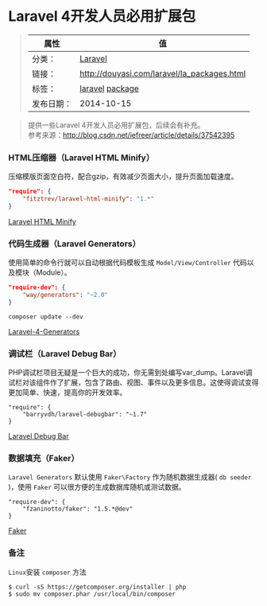 # Laravel 4开发人员必用扩展包

>|  属性  |  值  |
>| ----- | ----- |
>| 分类： | [Laravel](http://douyasi.com/category/laravel/) |
>| 链接： | http://douyasi.com/laravel/la_packages.html |
>| 标签： | [laravel](http://douyasi.com/tag/laravel) [package](http://douyasi.com/tag/package)  |
>| 发布日期： | 2014-10-15 |

>    提供一些Laravel 4开发人员必用扩展包，后续会有补充。  
>    参考来源：<http://blog.csdn.net/iefreer/article/details/37542395>


### HTML压缩器（Laravel HTML Minify）

压缩模版页面空白符，配合gzip，有效减少页面大小，提升页面加载速度。  

```json
"require": {
    "fitztrev/laravel-html-minify": "1.*"
}
```

[Laravel HTML Minify](https://github.com/fitztrev/laravel-html-minify)

### 代码生成器（Laravel Generators）

使用简单的命令行就可以自动根据代码模板生成 `Model/View/Controller` 代码以及模块（Module）。  

```json
"require-dev": {
    "way/generators": "~2.0"
}
```



```shell
composer update --dev
```

[Laravel-4-Generators](https://github.com/JeffreyWay/Laravel-4-Generators)

### 调试栏（Laravel Debug Bar）

PHP调试栏项目无疑是一个巨大的成功，你无需到处编写var_dump。Laravel调试栏对该组件作了扩展，包含了路由、视图、事件以及更多信息。这使得调试变得更加简单、快速，提高你的开发效率。  
```
"require": {
	"barryvdh/laravel-debugbar": "~1.7"
}
```

[Laravel Debug Bar](https://github.com/barryvdh/laravel-debugbar)

### 数据填充（Faker）

`Laravel Generators` 默认使用 `Faker\Factory` 作为随机数据生成器( `db seeder` )，使用 `Faker` 可以很方便的生成数据库随机或测试数据。

```
"require-dev": {
    "fzaninotto/faker": "1.5.*@dev"
}
```

[Faker](https://github.com/fzaninotto/Faker)


### 备注

`Linux`安装 `composer` 方法  

```shell
$ curl -sS https://getcomposer.org/installer | php
$ sudo mv composer.phar /usr/local/bin/composer
```
